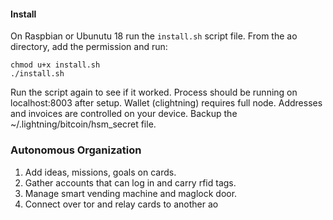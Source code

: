 
#### Install

On Raspbian or Ubunutu 18 run the `install.sh` script file. From the ao directory, add the permission and run:
```
chmod u+x install.sh
./install.sh
```
Run the script again to see if it worked. Process should be running on localhost:8003 after setup.
Wallet (clightning) requires full node. Addresses and invoices are controlled on your device. Backup the ~/.lightning/bitcoin/hsm_secret file.

### Autonomous Organization

1. Add ideas, missions, goals on cards.
2. Gather accounts that can log in and carry rfid tags.
3. Manage smart vending machine and maglock door.
4. Connect over tor and relay cards to another ao
